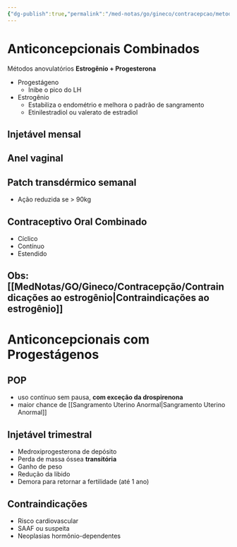 ```yaml
---
{"dg-publish":true,"permalink":"/med-notas/go/gineco/contracepcao/metodos-hormonais/","tags":["review"]}
---
```


# Anticoncepcionais Combinados
Métodos anovulatórios
**Estrogênio + Progesterona**
- Progestágeno
	- Inibe o pico do LH
- Estrogênio
	- Estabiliza o endométrio e melhora o padrão de sangramento
	- Etinilestradiol ou valerato de estradiol
## Injetável mensal
## Anel vaginal
## Patch transdérmico semanal
- Ação reduzida se > 90kg
## Contraceptivo Oral Combinado
- Cíclico
- Contínuo
- Estendido
## Obs: [[MedNotas/GO/Gineco/Contracepção/Contraindicações ao estrogênio\|Contraindicações ao estrogênio]]


# Anticoncepcionais com Progestágenos
## POP
- uso contínuo sem pausa, **com exceção da drospirenona**
- maior chance de [[Sangramento Uterino Anormal\|Sangramento Uterino Anormal]]
## Injetável trimestral
- Medroxiprogesterona de depósito
- Perda de massa óssea **transitória**
- Ganho de peso
- Redução da libido
- Demora para retornar a fertilidade (até 1 ano)

## Contraindicações
- Risco cardiovascular
- SAAF ou suspeita
- Neoplasias hormônio-dependentes
